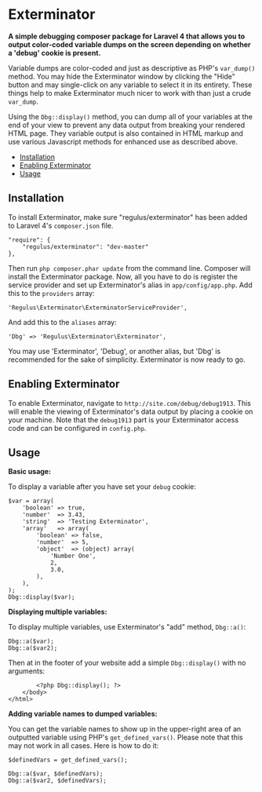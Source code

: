 Exterminator
============

**A simple debugging composer package for Laravel 4 that allows you to output color-coded variable dumps on the screen depending on whether a 'debug' cookie is present.**

Variable dumps are color-coded and just as descriptive as PHP's `var_dump()` method. You may hide the Exterminator window by clicking the "Hide" button and may single-click on any variable to select it in its entirety. These things help to make Exterminator much nicer to work with than just a crude `var_dump`.

Using the `Dbg::display()` method, you can dump all of your variables at the end of your view to prevent any data output from breaking your rendered HTML page. They variable output is also contained in HTML markup and use various Javascript methods for enhanced use as described above.

- [Installation](#installation)
- [Enabling Exterminator](#enabling)
- [Usage](#usage)

<a name="installation"></a>
## Installation

To install Exterminator, make sure "regulus/exterminator" has been added to Laravel 4's `composer.json` file.

	"require": {
		"regulus/exterminator": "dev-master"
	},

Then run `php composer.phar update` from the command line. Composer will install the Exterminator package. Now, all you have to do is register the service provider and set up Exterminator's alias in `app/config/app.php`. Add this to the `providers` array:

	'Regulus\Exterminator\ExterminatorServiceProvider',

And add this to the `aliases` array:

	'Dbg' => 'Regulus\Exterminator\Exterminator',

You may use 'Exterminator', 'Debug', or another alias, but 'Dbg' is recommended for the sake of simplicity. Exterminator is now ready to go.

<a name="enabling"></a>
## Enabling Exterminator

To enable Exterminator, navigate to `http://site.com/debug/debug1913`. This will enable the viewing of Exterminator's data output by placing a cookie on your machine. Note that the `debug1913` part is your Exterminator access code and can be configured in `config.php`.

<a name="usage"></a>
## Usage

**Basic usage:**

To display a variable after you have set your `debug` cookie:

	$var = array(
		'boolean' => true,
		'number'  => 3.43,
		'string'  => 'Testing Exterminator',
		'array'   => array(
			'boolean' => false,
			'number'  => 5,
			'object'  => (object) array(
				'Number One',
				2,
				3.0,
			),
		),
	);
	Dbg::display($var);

**Displaying multiple variables:**

To display multiple variables, use Exterminator's "add" method, `Dbg::a()`:

	Dbg::a($var);
	Dbg::a($var2);

Then at in the footer of your website add a simple `Dbg::display()` with no arguments:

			<?php Dbg::display(); ?>
		</body>
	</html>

**Adding variable names to dumped variables:**

You can get the variable names to show up in the upper-right area of an outputted variable using PHP's `get_defined_vars()`. Please note that this may not work in all cases. Here is how to do it:

	$definedVars = get_defined_vars();

	Dbg::a($var, $definedVars);
	Dbg::a($var2, $definedVars);
